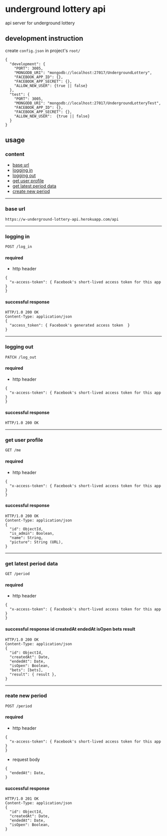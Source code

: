 # underground lottery api

api server for underground lottery

## development instruction

create ```config.json``` in project's ```root/```

```
{
  "development": {
    "PORT": 3005,
    "MONGODB_URI": "mongodb://localhost:27017/UndergroundLottery",
    "FACEBOOK_APP_ID": {},
    "FACEBOOK_APP_SECRET": {},
    "ALLOW_NEW_USER": {true || false}
  },
  "test": {
    "PORT": 3005,
    "MONGODB_URI": "mongodb://localhost:27017/UndergroundLotteryTest",
    "FACEBOOK_APP_ID": {},
    "FACEBOOK_APP_SECRET": {},
    "ALLOW_NEW_USER":  {true || false}
  }
}
```

## usage
### content
- [base url](#base-url)
- [logging in](#logging-in)
- [logging out](#logging-out)
- [get user profile](#get-user-profile)
- [get latest period data](#get-latest-period-data)
- [create new period](#create-new-period)

---

### base url
```
https://w-underground-lottery-api.herokuapp.com/api
```

---

### logging in
```
POST /log_in
```

#### required
* http header

```
{
  "x-access-token": { Facebook's short-lived access token for this app }
}
```

#### successful response
```
HTTP/1.0 200 OK
Content-Type: application/json
{
  "access_token": { Facebook's generated access token  }
}
```

---

### logging out
```
PATCH /log_out
```

#### required
* http header

```
{
  "x-access-token": { Facebook's short-lived access token for this app }
}
```

#### successful response
```
HTTP/1.0 200 OK
```

---

### get user profile
```
GET /me
```

#### required
* http header

```
{
  "x-access-token": { Facebook's short-lived access token for this app }
}
```

#### successful response
```
HTTP/1.0 200 OK
Content-Type: application/json
{
  "id": ObjectId,
  "is_admin": Boolean,
  "name": String,
  "picture": String (URL),
}
```

---

### get latest period data
```
GET /period
```

#### required
* http header

```
{
  "x-access-token": { Facebook's short-lived access token for this app }
}
```

#### successful response id createdAt endedAt isOpen bets result
```
HTTP/1.0 200 OK
Content-Type: application/json
{
  "id": ObjectId,
  "createdAt": Date,
  "endedAt": Date,
  "isOpen": Boolean,
  "bets": [bets],
  "result": { result },
}
```

---

### reate new period
```
POST /period
```

#### required
* http header

```
{
  "x-access-token": { Facebook's short-lived access token for this app }
}
```
* request body

```
{
  "endedAt": Date,
}
```

#### successful response
```
HTTP/1.0 201 OK
Content-Type: application/json
{
  "id": ObjectId,
  "createdAt": Date,
  "endedAt": Date,
  "isOpen": Boolean,
}
```
